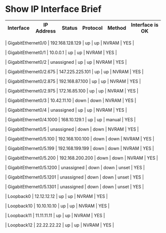 # Show IP Interface Brief
| Interface | IP Address | Status | Protocol | Method | Interface is OK |
| --------- | ---------- | ------ | -------- | ------ | --------------- |
 
| GigabitEthernet0/0 | 192.168.128.129 | up | up | NVRAM | YES |
 
| GigabitEthernet0/1 | 10.0.0.1 | up | up | NVRAM | YES |
 
| GigabitEthernet0/2 | unassigned | up | up | NVRAM | YES |
 
| GigabitEthernet0/2.675 | 147.225.225.101 | up | up | NVRAM | YES |
 
| GigabitEthernet0/2.875 | 192.168.87.100 | up | up | NVRAM | YES |
 
| GigabitEthernet0/2.975 | 172.16.85.100 | up | up | NVRAM | YES |
 
| GigabitEthernet0/3 | 10.42.11.10 | down | down | NVRAM | YES |
 
| GigabitEthernet0/4 | unassigned | up | up | NVRAM | YES |
 
| GigabitEthernet0/4.1000 | 168.10.129.1 | up | up | manual | YES |
 
| GigabitEthernet0/5 | unassigned | down | down | NVRAM | YES |
 
| GigabitEthernet0/5.100 | 192.168.100.100 | down | down | NVRAM | YES |
 
| GigabitEthernet0/5.199 | 192.168.199.199 | down | down | NVRAM | YES |
 
| GigabitEthernet0/5.200 | 192.168.200.200 | down | down | NVRAM | YES |
 
| GigabitEthernet0/5.1200 | unassigned | down | down | unset | YES |
 
| GigabitEthernet0/5.1201 | unassigned | down | down | unset | YES |
 
| GigabitEthernet0/5.1301 | unassigned | down | down | unset | YES |
 
| Loopback0 | 12.12.12.12 | up | up | NVRAM | YES |
 
| Loopback10 | 10.10.10.10 | up | up | NVRAM | YES |
 
| Loopback11 | 11.11.11.11 | up | up | NVRAM | YES |
 
| Loopback12 | 22.22.22.22 | up | up | NVRAM | YES |
